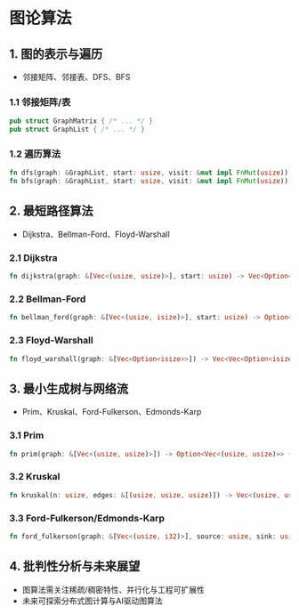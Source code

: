 # 图论算法

## 1. 图的表示与遍历

- 邻接矩阵、邻接表、DFS、BFS

### 1.1 邻接矩阵/表

```rust
pub struct GraphMatrix { /* ... */ }
pub struct GraphList { /* ... */ }
```

### 1.2 遍历算法

```rust
fn dfs(graph: &GraphList, start: usize, visit: &mut impl FnMut(usize)) { /* ... */ }
fn bfs(graph: &GraphList, start: usize, visit: &mut impl FnMut(usize)) { /* ... */ }
```

## 2. 最短路径算法

- Dijkstra、Bellman-Ford、Floyd-Warshall

### 2.1 Dijkstra

```rust
fn dijkstra(graph: &[Vec<(usize, usize)>], start: usize) -> Vec<Option<usize>> { /* ... */ }
```

### 2.2 Bellman-Ford

```rust
fn bellman_ford(graph: &[Vec<(usize, isize)>], start: usize) -> Option<Vec<Option<isize>>> { /* ... */ }
```

### 2.3 Floyd-Warshall

```rust
fn floyd_warshall(graph: &[Vec<Option<isize>>]) -> Vec<Vec<Option<isize>>> { /* ... */ }
```

## 3. 最小生成树与网络流

- Prim、Kruskal、Ford-Fulkerson、Edmonds-Karp

### 3.1 Prim

```rust
fn prim(graph: &[Vec<(usize, usize)>]) -> Option<Vec<(usize, usize)>> { /* ... */ }
```

### 3.2 Kruskal

```rust
fn kruskal(n: usize, edges: &[(usize, usize, usize)]) -> Vec<(usize, usize, usize)> { /* ... */ }
```

### 3.3 Ford-Fulkerson/Edmonds-Karp

```rust
fn ford_fulkerson(graph: &[Vec<(usize, i32)>], source: usize, sink: usize) -> i32 { /* ... */ }
```

## 4. 批判性分析与未来展望

- 图算法需关注稀疏/稠密特性、并行化与工程可扩展性
- 未来可探索分布式图计算与AI驱动图算法
